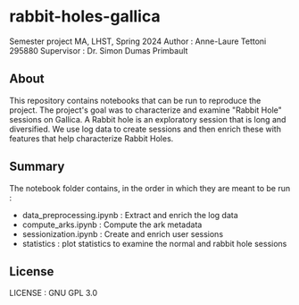# rabbit-holes-gallica
Semester project MA, LHST, Spring 2024
Author : Anne-Laure Tettoni 295880
Supervisor : Dr. Simon Dumas Primbault

## About
This repository contains notebooks that can be run to reproduce the project. The project's goal was to characterize and examine "Rabbit Hole" sessions on Gallica.
A Rabbit hole is an exploratory session that is long and diversified. We use log data to create sessions and then enrich these with features that help characterize Rabbit Holes.

## Summary
The notebook folder contains, in the order in which they are meant to be run : 
- data_preprocessing.ipynb : Extract and enrich the log data
- compute_arks.ipynb : Compute the ark metadata
- sessionization.ipynb : Create and enrich user sessions
- statistics : plot statistics to examine the normal and rabbit hole sessions

## License
LICENSE : GNU GPL 3.0


